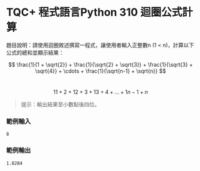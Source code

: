 # TQC+ 程式語言Python 310 迴圈公式計算
題目說明：請使用迴圈敘述撰寫一程式，讓使用者輸入正整數n (1 < n)，計算以下公式的總和並顯示結果：

$$
\frac{1}{1 + \sqrt{2}} + \frac{1}{\sqrt{2} + \sqrt{3}} + \frac{1}{\sqrt{3} + \sqrt{4}} + \cdots + \frac{1}{\sqrt{n-1} + \sqrt{n}}
$$

 
$$ 11+2+12+3+13+4+…+1n−1+n $$

> 提示：輸出結果至小數點後四位。
### 範例輸入
```shell
8
```
### 範例輸出
```shell
1.8284
```
